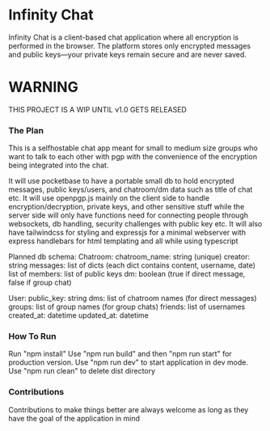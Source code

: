 # Infinity Chat

Infinity Chat is a client-based chat application where all encryption is performed in the browser. The platform stores only encrypted messages and public keys—your private keys remain secure and are never saved.

# WARNING
THIS PROJECT IS A WIP UNTIL v1.0 GETS RELEASED

### The Plan
This is a selfhostable chat app meant for small to medium size groups who want to talk to each other with pgp with the convenience of the encryption being integrated into the chat.

It will use pocketbase to have a portable small db to hold encrypted messages, public keys/users, and chatroom/dm data such as title of chat etc.
It will use openpgp.js mainly on the client side to handle encryption/decryption, private keys, and other sensitive stuff while the server side will only have functions need for connecting people through websockets, db handling, security challenges with public key etc.
It will also have tailwindcss for styling and expressjs for a minimal webserver with express handlebars for html templating and all while using typescript

Planned db schema:
Chatroom:
    chatroom_name: string (unique)
    creator: string 
    messages: list of dicts (each dict contains content, username, date)
    list of members: list of public keys
    dm: boolean (true if direct message, false if group chat)

User:
    public_key: string
    dms: list of chatroom names (for direct messages)
    groups: list of group names (for group chats)
    friends: list of usernames
    created_at: datetime
    updated_at: datetime


### How To Run
Run "npm install"
Use "npm run build" and then "npm run start" for production version.
Use "npm run dev" to start application in dev mode.
Use "npm run clean" to delete dist directory

### Contributions
Contributions to make things better are always welcome as long as they have the goal of the application in mind
